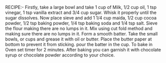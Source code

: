 RECIPE:-
Firstly, take a large bowl and take 1 cup of Milk, 1/2 cup oil, 1 tsp vinegar, 1 tsp vanilla extract and 3/4 cup sugar.
Whisk it properly until the sugar dissolves.
Now place sieve and add 1 1/4 cup maida, 1/2 cup cocoa powder, 1/2 tsp baking powder, 1/4 tsp baking soda and 1/4 tsp salt.
Sieve the flour making there are no lumps in it.
Mix using cut fold method and making sure there are no lumps in it.
Form a smooth batter. 
Take the small bowls, or cups and grease it with oil or butter. 
Place the butter paper at bottom to prevent it from sticking.
pour the batter in the cup.
To bake in Oven set timer for 2 minutes. 
After baking you can garnish it with chocolate syrup or chocolate powder according to your choice.